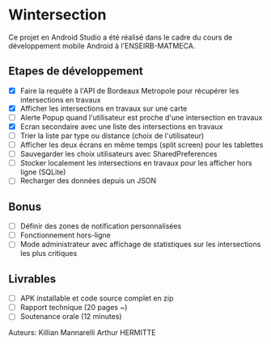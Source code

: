 # Wintersection

Ce projet en Android Studio a été réalisé dans le cadre du cours de développement mobile Android à l'ENSEIRB-MATMECA.

## Etapes de développement
 - [x] Faire la requête à l'API de Bordeaux Metropole pour récupérer les intersections en travaux
 - [x] Afficher les intersections en travaux sur une carte
 - [ ] Alerte Popup quand l'utilisateur est proche d'une intersection en travaux 
 - [x] Ecran secondaire avec une liste des intersections en travaux
 - [ ] Trier la liste par type ou distance (choix de l'utilisateur)
 - [ ] Afficher les deux écrans en même temps (split screen) pour les tablettes
 - [ ] Sauvegarder les choix utilisateurs avec SharedPreferences
 - [ ] Stocker localement les intersections en travaux pour les afficher hors ligne (SQLite)
 - [ ] Recharger des données depuis un JSON

## Bonus
 - [ ] Définir des zones de notification personnalisées
 - [ ] Fonctionnement hors-ligne
 - [ ] Mode administrateur avec affichage de statistiques sur les intersections les plus critiques

## Livrables
 - [ ] APK installable et code source complet en zip
 - [ ] Rapport technique (20 pages ~)
 - [ ] Soutenance orale (12 minutes)

Auteurs:
Killian Mannarelli
Arthur HERMITTE
